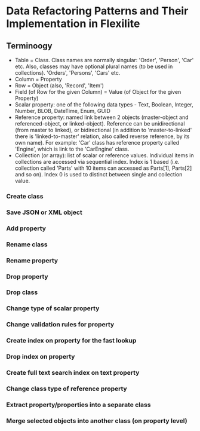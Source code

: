 # Data Refactoring Patterns and Their Implementation in Flexilite

## Terminoogy

* Table =  Class. Class names are normally singular: 'Order', 'Person', 'Car' etc.
Also, classes may have optional plural names (to be used in collections). 
'Orders', 'Persons', 'Cars' etc.
* Column = Property
* Row = Object (also, 'Record', 'Item')
* Field (of Row for the given Column) = Value (of Object for the given Property)
* Scalar property: one of the following data types -
Text, Boolean, Integer, Number, BLOB, DateTime, Enum, GUID
* Reference property: named link between 2 objects (master-object and referenced-object, or linked-object). 
Reference can be unidirectional (from master to linked), or bidirectional 
(in addition to 'master-to-linked' there is 'linked-to-master' relation, also
called reverse reference, by its own name). For example: 'Car' class has reference
property called 'Engine', which is link to the 'CarEngine' class. 
* Collection (or array): list of scalar or reference values. Individual items in collections
are accessed via sequential index. Index is 1 based (i.e. collection called 'Parts' 
with 10 items can accessed
as Parts[1], Parts[2] and so on). Index 0 is used to distinct between single and collection value.


### Create class

### Save JSON or XML object

### Add property

### Rename class

### Rename property

### Drop property

### Drop class

### Change type of scalar property

### Change validation rules for property

### Create index on property for the fast lookup

### Drop index on property

### Create full text search index on text property

### Change class type of reference property

### Extract property/properties into a separate class

### Merge selected objects into another class (on property level)

### 



